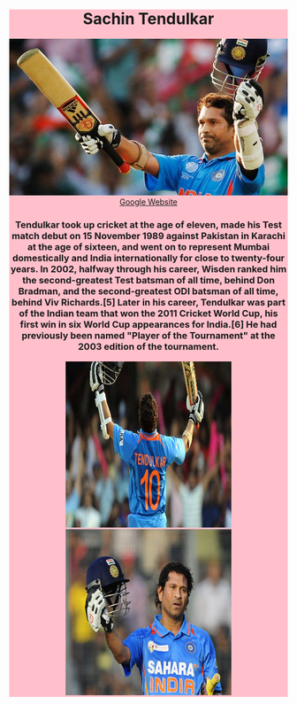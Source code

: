<html>
    <head>
    </head>
    <body>
        <div style="background-color: pink;">
<div style="text-align: center;"><h1>Sachin Tendulkar</h1>
    <img src="sachin.jpg">
    <a href="https://www.google.com/search?q=sachin+tendulkar&rlz=1C1RXQR_enIN1012IN1012&oq=&aqs=chrome.0.69i59i450l8.2736100j0j15&sourceid=chrome&ie=UTF-8" target="Google">Google  Website</a>
    <p><h3>Tendulkar took up cricket at the age of eleven, made his Test match debut on 15 November 1989 against Pakistan in Karachi at the age of sixteen, and went on to represent Mumbai domestically and India internationally for close to twenty-four years. In 2002, halfway through his career, Wisden ranked him the second-greatest Test batsman of all time, behind Don Bradman, and the second-greatest ODI batsman of all time, behind Viv Richards.[5] Later in his career, Tendulkar was part of the Indian team that won the 2011 Cricket World Cup, his first win in six World Cup appearances for India.[6] He had previously been named "Player of the Tournament" at the 2003 edition of the tournament.
</h3></p>
<img width=300 height=300 src="sachin1.jpg">  <img width=300 height=300 src="sachin2.jfif">
</div>
    </body>
